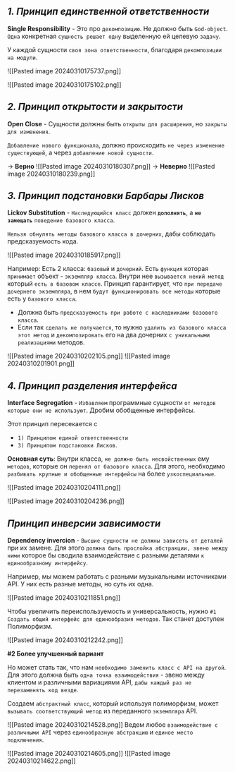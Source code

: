## _1. Принцип единственной ответственности_

**Single Responsibility** - Это про `декомпозицию`. Не должно быть `God-object`. 
`Одна` конкретная `сущность решает одну` выделенную ей целевую `задачу`.

У каждой сущности `своя зона ответственности`, благодаря `декомпозиции на модули`.

![[Pasted image 20240310175737.png]]

![[Pasted image 20240310175102.png]]

## _2. Принцип открытости и закрытости_

**Open Close** - Сущности должны быть `открыты для расширения`, но `закрыты для изменения`.

`Добавление нового функционала`, должно происходить `не через изменение существующей`, а через `добавление новой сущности`. 

-> **Верно**
![[Pasted image 20240310180307.png]]
-> **Неверно**
![[Pasted image 20240310180239.png]]

## _3. Принцип подстановки Барбары Лисков_

**Lickov Substitution** - `Наследующийся класс` должен **`дополнять`**, а **`не замещать`** `поведение базового класса`.

`Нельзя обнулять методы базового класса в дочерних`, дабы соблюдать предсказуемость кода.


![[Pasted image 20240310185917.png]]

Например: 
Есть 2 класса: `базовый` и `дочерний`.
Есть `функция` которая `принимает` объект - `экземпляр класса`. Внутри нее `вызывается некий метод` который `есть в базовом классе`.
Принцип гарантирует, что `при передаче дочернего экземпляра`, в нем `будут функционировать все методы` которые есть у `базового класса`.

- Должна быть `предсказуемость при работе с наследниками базового класса`.
- Если так `сделать не получается`, то нужно `удалить из базового класса этот метод` и `декомпозировать` его на два дочерних `с уникальными реализациями` методов.

![[Pasted image 20240310202105.png]]
![[Pasted image 20240310201901.png]]

## _4. Принцип разделения интерфейса_

**Interface Segregation** - `Избавляем` программные сущности `от методов которые они не используют`. Дробим обобщенные интерфейсы.

Этот принцип пересекается с
- `1) Принципом единой ответственности` 
- `3) Принципом подстановки Лисков`. 

**Основная суть**: Внутри класса, `не должно быть несвойственных` ему `методов`, которые он `перенял от базового класса`. Для этого, необходимо `разбивать крупные и обобщенные интерфейсы` на более `узкоспециальные`.

![[Pasted image 20240310204111.png]]

![[Pasted image 20240310204236.png]]

## _Принцип инверсии зависимости_

**Dependency invercion** - `Высшие сущности не должны зависеть от деталей` при их замене. 
Для этого `должна быть прослойка абстракции, звено между ними` которое бы сводила взаимодействие с разными деталями `к единообразному интерфейсу`. 

Например, мы можем работать с разными музыкальными источниками API. 
У них есть разные методы, но суть их одна. 

![[Pasted image 20240310211851.png]]

Чтобы увеличить переиспользуемость и универсальность, нужно 
`#1 Создать общий интерфейс для единообразия методов`. 
Так станет доступен Полиморфизм.

![[Pasted image 20240310212242.png]]

**#2 Более улучшенный вариант**

Но может стать так, что нам `необходимо заменить класс с API на другой`. 
Для этого должна быть `одна точка взаимодействия` - звено между клиентом и различными вариациями API, `дабы каждый раз не перезаменять код везде`.

Создаем `абстрактный класс`, который используя полиморфизм, может` вызывать соответствующий метод` из переданного `экземпляра` API.

![[Pasted image 20240310214528.png]]
Ведем любое `взаимодействие с различными API` через `единообразную абстракцию` и `единое место подключения`.

![[Pasted image 20240310214605.png]]
![[Pasted image 20240310214622.png]]